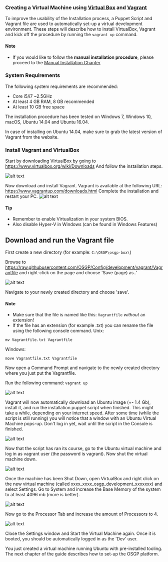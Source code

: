 ### Creating a Virtual Machine using [Virtual Box](https://www.virtualbox.org/) and [Vagrant](https://www.vagrantup.com)
To improve the usability of the Installation process, a Puppet Script and Vagrant file are used to automatically set-up a virtual development environment. These steps will describe how to install VirtualBox, Vagrant and kick off the procedure by running the `vagrant up` command.

#### Note
 - If you would like to follow the **manual installation procedure**, please proceed to the [Manual Installation Chapter](./manualInstallation.md)

### System Requirements
The following system requirements are recommended:

- Core i5/i7 ~2.5GHz
- At least 4 GB RAM, 8 GB recommended
- At least 10 GB free space

The installation procedure has been tested on Windows 7, Windows 10, macOS, Ubuntu 14.04 and Ubuntu 16.04.

In case of installing on Ubuntu 14.04, make sure to grab the latest version of Vagrant from the website.

### Install Vagrant and VirtualBox

Start by downloading VirtualBox by going to <https://www.virtualbox.org/wiki/Downloads>
And follow the installation steps.

![alt text](./installation-script-screenshots/01.png)

Now download and install Vagrant. Vagrant is available at the following URL:
<https://www.vagrantup.com/downloads.html>
Complete the installation and restart your PC.
![alt text](./installation-script-screenshots/02.png)


#### Tip
 - Remember to enable Virtualization in your system BIOS.
 - Also disable Hyper-V in Windows (can be found in Windows Features)

## Download and run the Vagrant file
First create a new directory (for example: `C:\OSGP\osgp-box\`)

Browse to <https://raw.githubusercontent.com/OSGP/Config/development/vagrant/Vagrantfile> and right-click on the page and choose 'Save (page) as..'

![alt text](./installation-script-screenshots/03.png)

Navigate to your newly created directory and choose 'save'.

#### Note
 - Make sure that the file is named like this: `Vagrantfile`  *without* an extension!
 - If the file has an extension (for example .txt) you can rename the file using the following console command.
Unix:
```shell
mv Vagrantfile.txt Vagrantfile
```
Windows:
```shell
move Vagrantfile.txt Vagrantfile
```

Now open a Command Prompt and navigate to the newly created directory where you just put the Vagrantfile.

Run the following command:
`vagrant up`

![alt text](./installation-script-screenshots/04.png)

Vagrant will now automatically download an Ubuntu image (+- 1.4 Gb), install it, and run the installation puppet script when finished. This might take a while, depending on your internet speed.
After some time (while the script is still running) you will notice that a window with an Ubuntu Virtual Machine pops-up.
Don't log in yet, wait until the script in the Console is finished.

![alt text](./installation-script-screenshots/05.png)

Now that the script has ran its course, go to the Ubuntu virtual machine and log in as vagrant user (the password is vagrant). Now shut the virtual machine down.

![alt text](./installation-script-screenshots/06.png)

Once the machine has been Shut Down, open VirtualBox and right click on the new virtual machine (called xxxx_xxxx_osgp_development_xxxxxxx) and select Settings. Go to System and increase the Base Memory of the system to at least 4096 mb (more is better).

![alt text](./installation-script-screenshots/07.png)

Now go to the Processor Tab and increase the amount of Processors to 4.

![alt text](./installation-script-screenshots/08.png)

Close the Settings window and Start the Virtual Machine again. Once it is booted, you should be automatically logged in as the 'Dev' user.

You just created a virtual machine running Ubuntu with pre-installed tooling. The next chapter of the guide describes how to set-up the OSGP platform.
